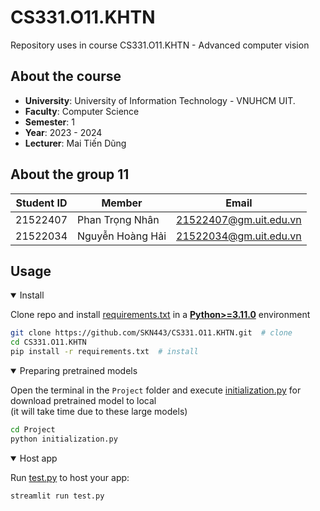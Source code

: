 # CS331.O11.KHTN
Repository uses in course CS331.O11.KHTN - Advanced computer vision
## About the course
- **University**: University of Information Technology - VNUHCM UIT.
- **Faculty**: Computer Science
- **Semester**: 1
- **Year**: 2023 - 2024
- **Lecturer**: Mai Tiến Dũng
## About the group 11
|**Student ID**| **Member**|**Email**|
|-----------|-----------|-----------|
|21522407|Phan Trọng Nhân|21522407@gm.uit.edu.vn|
|21522034|Nguyễn Hoàng Hải|21522034@gm.uit.edu.vn|

## Usage

<details open>
<summary>Install</summary>

Clone repo and install [requirements.txt](https://github.com/SKN443/CS331.O11.KHTN/blob/master/requirements.txt) in a
[**Python>=3.11.0**](https://www.python.org/) environment

```bash
git clone https://github.com/SKN443/CS331.O11.KHTN.git  # clone
cd CS331.O11.KHTN
pip install -r requirements.txt  # install
```
</details>

<details open>
<summary>Preparing pretrained models</summary>

Open the terminal in the ``Project`` folder and execute [initialization.py](https://github.com/SKN443/CS331.O11.KHTN/blob/main/Project/initialization.py) for download pretrained model to local \
(it will take time due to these large models)

```bash
cd Project
python initialization.py 
```
</details>

<details open>
<summary>Host app</summary>

Run [test.py](https://github.com/SKN443/CS331.O11.KHTN/blob/main/Project/test.py) to host your app:

```python
streamlit run test.py
```

</details>
